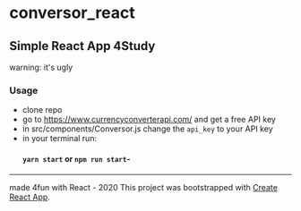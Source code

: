 # conversor_react
Simple React App 4Study
---
warning: it's ugly


### Usage
- clone repo
- go to https://www.currencyconverterapi.com/ and get a free API key
- in src/components/Conversor.js change the `api_key` to your API key
- in your terminal run:
  #### `yarn start` or `npm run start`- 

---
made 4fun with React - 2020
This project was bootstrapped with [Create React App](https://github.com/facebook/create-react-app).
